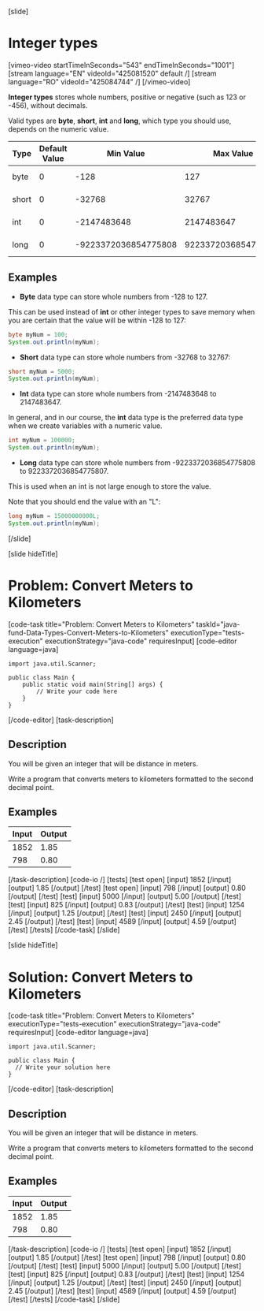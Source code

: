 [slide]
# Integer types

[vimeo-video startTimeInSeconds="543" endTimeInSeconds="1001"]
[stream language="EN" videoId="425081520" default /]
[stream language="RO" videoId="425084744"  /]
[/vimeo-video]

**Integer types** stores whole numbers, positive or negative (such as 123 or -456), without decimals.

Valid types are **byte**, **short**, **int** and **long**, which type you should use, depends on the numeric value.

|Type| Default Value | Min Value | Max Value| Size |
|-----|------|-----|------|-----|
| byte | 0 | -128 | 127 | 8 bit |
| short | 0 | -32768 | 32767 | 16 bit |
| int | 0 | -2147483648 | 2147483647 | 32 bit |
| long | 0 | -9223372036854775808 | 9223372036854775807 | 64 bit |

## Examples

- **Byte** data type can store whole numbers from -128 to 127. 

This can be used instead of **int** or other integer types to save memory when you are certain that the value will be within -128 to 127:

```java live
byte myNum = 100;
System.out.println(myNum);
```

- **Short** data type can store whole numbers from -32768 to 32767:

```java live
short myNum = 5000;
System.out.println(myNum);
```

- **Int** data type can store whole numbers from -2147483648 to 2147483647. 

In general, and in our course, the **int** data type is the preferred data type when we create variables with a numeric value.

```java live
int myNum = 100000;
System.out.println(myNum);
```

- **Long** data type can store whole numbers from -9223372036854775808  to 9223372036854775807. 

This is used when an int is not large enough to store the value.

Note that you should end the value with an "L":

```java live
long myNum = 15000000000L;
System.out.println(myNum);
```

[/slide]


[slide hideTitle]
# Problem: Convert Meters to Kilometers
[code-task title="Problem: Convert Meters to Kilometers" taskId="java-fund-Data-Types-Convert-Meters-to-Kilometers" executionType="tests-execution" executionStrategy="java-code" requiresInput]
[code-editor language=java]
```
import java.util.Scanner;

public class Main {
    public static void main(String[] args) {
        // Write your code here
    }
}
```
[/code-editor]
[task-description]
## Description
You will be given an integer that will be distance in meters.

Write a program that converts meters to kilometers formatted to the second decimal point.

## Examples
|**Input**|**Output**|
|-----|------|
| 1852 | 1.85 |
| 798 | 0.80 |


[/task-description]
[code-io /]
[tests]
[test open]
[input]
1852
[/input]
[output]
1.85
[/output]
[/test]
[test open]
[input]
798
[/input]
[output]
0.80
[/output]
[/test]
[test]
[input]
5000
[/input]
[output]
5.00
[/output]
[/test]
[test]
[input]
825
[/input]
[output]
0.83
[/output]
[/test]
[test]
[input]
1254
[/input]
[output]
1.25
[/output]
[/test]
[test]
[input]
2450
[/input]
[output]
2.45
[/output]
[/test]
[test]
[input]
4589
[/input]
[output]
4.59
[/output]
[/test]
[/tests]
[/code-task]
[/slide]


[slide hideTitle]
# Solution: Convert Meters to Kilometers
[code-task title="Problem: Convert Meters to Kilometers" executionType="tests-execution" executionStrategy="java-code" requiresInput]
[code-editor language=java]
```
import java.util.Scanner;

public class Main {
  // Write your solution here
}
```
[/code-editor]
[task-description]
## Description
You will be given an integer that will be distance in meters.

Write a program that converts meters to kilometers formatted to the second decimal point.

## Examples
|**Input**|**Output**|
|-----|------|
| 1852 | 1.85 |
| 798 | 0.80 |


[/task-description]
[code-io /]
[tests]
[test open]
[input]
1852
[/input]
[output]
1.85
[/output]
[/test]
[test open]
[input]
798
[/input]
[output]
0.80
[/output]
[/test]
[test]
[input]
5000
[/input]
[output]
5.00
[/output]
[/test]
[test]
[input]
825
[/input]
[output]
0.83
[/output]
[/test]
[test]
[input]
1254
[/input]
[output]
1.25
[/output]
[/test]
[test]
[input]
2450
[/input]
[output]
2.45
[/output]
[/test]
[test]
[input]
4589
[/input]
[output]
4.59
[/output]
[/test]
[/tests]
[/code-task]
[/slide]
